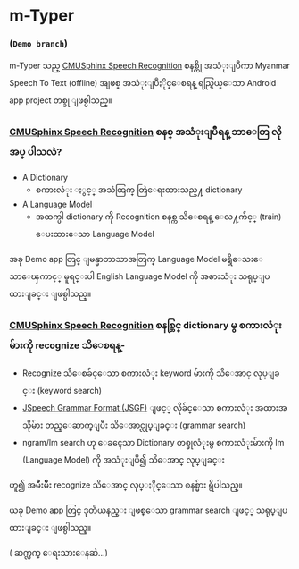 # m-Typer

### (`Demo branch`) 

m-Typer သည္ [CMUSphinx Speech Recognition](http://cmusphinx.sourceforge.net/wiki/tutorialandroid) စနစ္ကို အသံုးျပဳကာ Myanmar Speech To Text (offline) အျဖစ္ အသံုးျပဳႏိုင္ေစရန္ ရည္ရြယ္ေသာ Android app project တစ္ခု ျဖစ္ပါသည္။

###  [CMUSphinx Speech Recognition](http://cmusphinx.sourceforge.net/wiki/tutorialandroid) စနစ္ အသံုးျပဳရန္ ဘာေတြ လိုအပ္ ပါသလဲ? 

- A Dictionary 
  - စကားလံုး ႏွင့္ အသံထြက္ တြဲေရးထားသည္႔ dictionary
- A Language Model 
  - အထက္ပါ dictionary ကို Recognition စနစ္က သိေစရန္ ေလ႔က်င့္ (train) ေပးထားေသာ Language Model

အခု Demo app တြင္ ျမန္မာဘာသာအတြက္ Language Model မရွိေသးေသာေၾကာင့္ မူရင္းပါ English Language Model ကို အစားသံုး သရုပ္ျပထားျခင္း ျဖစ္ပါသည္။ 

### [CMUSphinx Speech Recognition](http://cmusphinx.sourceforge.net/wiki/tutorialandroid) စနစ္တြင္ dictionary မွ စကားလံုးမ်ားကို recognize သိေစရန္- 

- Recognize သိေစခ်င္ေသာ စကားလံုး keyword မ်ားကို သိေအာင္ လုပ္ျခင္း (keyword search)
- [JSpeech Grammar Format (JSGF)](‎https://www.w3.org/TR/jsgf/) ျဖင့္ လိုခ်င္ေသာ စကားလံုး အထားအသိုမ်ား တည္ေဆာက္ျပီး သိေအာင္လုပ္ျခင္း (grammar search) 
- ngram/lm search ဟု ေခၚေသာ Dictionary တစ္ခုလံုးမွ စကားလံုးမ်ားကို lm (Language Model) ကို အသံုးျပဳ၍ သိေအာင္ လုပ္ျခင္း 

 ဟူ၍ အမ်ိဳးမ်ိဳး recognize သိေအာင္ လုပ္ႏိုင္ေသာ စနစ္မ်ား ရွိပါသည္။

ယခု Demo app တြင္ ဒုတိယနည္း ျဖစ္ေသာ grammar search ျဖင့္ သရုပ္ျပထားျခင္း ျဖစ္ပါသည္။


( ဆက္လက္ ေရးသားေနဆဲ...) 
